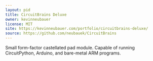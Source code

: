 ```yaml
---
layout: pid
title: CircuitBrains Deluxe
owner: kevinneubauer
license: MIT
site: https://kevinneubauer.com/portfolio/circuitbrains-deluxe/
source: https://github.com/neubauek/CircuitBrains
---
```

Small form-factor castellated pad module. Capable of running CircuitPython, Arduino, and bare-metal ARM programs.

